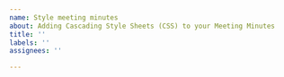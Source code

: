 ```yaml
---
name: Style meeting minutes
about: Adding Cascading Style Sheets (CSS) to your Meeting Minutes
title: ''
labels: ''
assignees: ''

---
```



